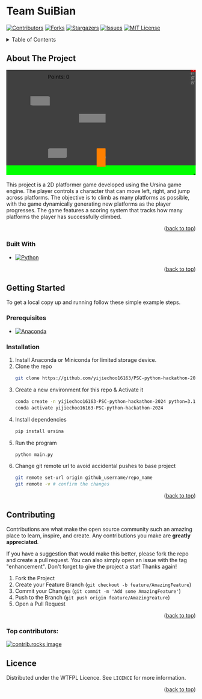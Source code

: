 # Team SuiBian
<!-- Improved compatibility of back to top link: See: https://github.com/othneildrew/Best-README-Template/pull/73 -->
<a id="readme-top"></a>
<!--
*** Thanks for checking out the Best-README-Template. If you have a suggestion
*** that would make this better, please fork the repo and create a pull request
*** or simply open an issue with the tag "enhancement".
*** Don't forget to give the project a star!
*** Thanks again! Now go create something AMAZING! :D
-->



<!-- PROJECT SHIELDS -->
<!--
*** I'm using markdown "reference style" links for readability.
*** Reference links are enclosed in brackets [ ] instead of parentheses ( ).
*** See the bottom of this document for the declaration of the reference variables
*** for contributors-url, forks-url, etc. This is an optional, concise syntax you may use.
*** https://www.markdownguide.org/basic-syntax/#reference-style-links
-->
[![Contributors][contributors-shield]][contributors-url]
[![Forks][forks-shield]][forks-url]
[![Stargazers][stars-shield]][stars-url]
[![Issues][issues-shield]][issues-url]
[![MIT License][license-shield]][license-url]

<!-- TABLE OF CONTENTS -->
<details>
  <summary>Table of Contents</summary>
  <ol>
    <li>
      <a href="#about-the-project">About The Project</a>
      <ul>
        <li><a href="#built-with">Built With</a></li>
      </ul>
    </li>
    <li>
      <a href="#getting-started">Getting Started</a>
      <ul>
        <li><a href="#prerequisites">Prerequisites</a></li>
        <li><a href="#installation">Installation</a></li>
      </ul>
    </li>
    <li><a href="#contributing">Contributing</a></li>
    <li><a href="#licence">Licence</a></li>
    <li><a href="#acknowledgments">Acknowledgments</a></li>
  </ol>
</details>



<!-- ABOUT THE PROJECT -->
## About The Project

![Main Screen Shot](/img/main-screen-shot.png)

This project is a 2D platformer game developed using the Ursina game engine. The player controls a character that can move left, right, and jump across platforms. The objective is to climb as many platforms as possible, with the game dynamically generating new platforms as the player progresses. The game features a scoring system that tracks how many platforms the player has successfully climbed.

<p align="right">(<a href="#readme-top">back to top</a>)</p>



### Built With


* [![Python][Python]][Python-url]

<p align="right">(<a href="#readme-top">back to top</a>)</p>



<!-- GETTING STARTED -->
## Getting Started

To get a local copy up and running follow these simple example steps.

### Prerequisites

* [![Anaconda][Anaconda]][Anaconda-url]

### Installation

1. Install Anaconda or Miniconda for limited storage device. 
2. Clone the repo
   ```sh
   git clone https://github.com/yijiechoo16163/PSC-python-hackathon-2024
   ```
3. Create a new environment for this repo & Activate it
   ```sh
   conda create -n yijiechoo16163-PSC-python-hackathon-2024 python=3.12
   conda activate yijiechoo16163-PSC-python-hackathon-2024
   ```
4. Install dependencies
   ```sh
   pip install ursina
   ```
4. Run the program
   ```sh
   python main.py
   ```
5. Change git remote url to avoid accidental pushes to base project
   ```sh
   git remote set-url origin github_username/repo_name
   git remote -v # confirm the changes
   ```

<p align="right">(<a href="#readme-top">back to top</a>)</p>


<!-- CONTRIBUTING -->
## Contributing

Contributions are what make the open source community such an amazing place to learn, inspire, and create. Any contributions you make are **greatly appreciated**.

If you have a suggestion that would make this better, please fork the repo and create a pull request. You can also simply open an issue with the tag "enhancement".
Don't forget to give the project a star! Thanks again!

1. Fork the Project
2. Create your Feature Branch (`git checkout -b feature/AmazingFeature`)
3. Commit your Changes (`git commit -m 'Add some AmazingFeature'`)
4. Push to the Branch (`git push origin feature/AmazingFeature`)
5. Open a Pull Request

<p align="right">(<a href="#readme-top">back to top</a>)</p>

### Top contributors:

<a href="https://github.com/yijiechoo16163/PSC-python-hackathon-2024/graphs/contributors">
  <img src="https://contrib.rocks/image?repo=yijiechoo16163/PSC-python-hackathon-2024" alt="contrib.rocks image" />
</a>



<!-- LICENCE -->
## Licence

Distributed under the WTFPL Licence. See `LICENCE` for more information.

<p align="right">(<a href="#readme-top">back to top</a>)</p>


<!-- MARKDOWN LINKS & IMAGES -->
<!-- https://www.markdownguide.org/basic-syntax/#reference-style-links -->
[contributors-shield]: https://img.shields.io/github/contributors/yijiechoo16163/PSC-python-hackathon-2024.svg?style=for-the-badge
[contributors-url]: https://github.com/yijiechoo16163/PSC-python-hackathon-2024/graphs/contributors
[forks-shield]: https://img.shields.io/github/forks/yijiechoo16163/PSC-python-hackathon-2024.svg?style=for-the-badge
[forks-url]: https://github.com/yijiechoo16163/PSC-python-hackathon-2024/network/members
[stars-shield]: https://img.shields.io/github/stars/yijiechoo16163/PSC-python-hackathon-2024.svg?style=for-the-badge
[stars-url]: https://github.com/yijiechoo16163/PSC-python-hackathon-2024/stargazers
[issues-shield]: https://img.shields.io/github/issues/yijiechoo16163/PSC-python-hackathon-2024.svg?style=for-the-badge
[issues-url]: https://github.com/yijiechoo16163/PSC-python-hackathon-2024/issues
[license-shield]: https://img.shields.io/github/license/yijiechoo16163/PSC-python-hackathon-2024.svg?style=for-the-badge
[license-url]: https://github.com/yijiechoo16163/PSC-python-hackathon-2024/blob/master/LICENSE.txt
[Python]: https://img.shields.io/badge/Python-1e4260?style=for-the-badge&logo=python&logoColor=white
[Python-url]: https://python.org/
[Anaconda]: https://img.shields.io/badge/Anaconda-43b02a?style=for-the-badge&logo=anaconda&logoColor=white
[Anaconda-url]: https://docs.anaconda.com/anaconda/install/
